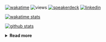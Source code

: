 [![wakatime](https://wakatime.com/badge/user/ddf27f94-292a-4343-b7eb-1143a4c6cf87.svg)](https://wakatime.com/@ddf27f94-292a-4343-b7eb-1143a4c6cf87)
![views](https://komarev.com/ghpvc/?username=chck&color=blueviolet)
[![speakerdeck](https://img.shields.io/badge/Speaker_Deck-chck-8a2be2?style=flat-square&logo=speaker-deck)](https://speakerdeck.com/chck)
[![linkedin](https://img.shields.io/badge/LinkedIn-chck-8a2be2?style=flat-square&logo=linkedin)](https://www.linkedin.com/in/chck/)

[![wakatime stats](https://github-readme-stats-nine-umber-51.vercel.app/api/wakatime?username=chck&layout=compact&count_private=true&hide_title=true&hide=Other&theme=buefy&langs_count=14)](https://wakatime.com/@chck?rank=me)

[![github stats](https://github-readme-stats-nine-umber-51.vercel.app/api?username=chck&count_private=true&show_icons=true&hide_title=true&theme=buefy)](https://github.com/anuraghazra/github-readme-stats)

<details>
  <summary><b>Read more</b></summary>
  <br>

  <!--START_SECTION:waka-->
**🐱 My GitHub Data** 

> 📦 132.6 kB Used in GitHub's Storage 
 > 
> 🏆 643 Contributions in the Year 2025
 > 
> 💼 Opted to Hire
 > 
> 📜 133 Public Repositories 
 > 
> 🔑 24 Private Repositories 
 > 
**I'm a Night 🦉** 

```text
🌞 Morning                1404 commits        ████░░░░░░░░░░░░░░░░░░░░░   17.50 % 
🌆 Daytime                2354 commits        ███████░░░░░░░░░░░░░░░░░░   29.34 % 
🌃 Evening                2246 commits        ███████░░░░░░░░░░░░░░░░░░   27.99 % 
🌙 Night                  2020 commits        ██████░░░░░░░░░░░░░░░░░░░   25.17 % 
```
📅 **I'm Most Productive on Thursday** 

```text
Monday                   1437 commits        ████░░░░░░░░░░░░░░░░░░░░░   17.91 % 
Tuesday                  1302 commits        ████░░░░░░░░░░░░░░░░░░░░░   16.23 % 
Wednesday                1493 commits        █████░░░░░░░░░░░░░░░░░░░░   18.61 % 
Thursday                 1753 commits        █████░░░░░░░░░░░░░░░░░░░░   21.85 % 
Friday                   831 commits         ███░░░░░░░░░░░░░░░░░░░░░░   10.36 % 
Saturday                 520 commits         ██░░░░░░░░░░░░░░░░░░░░░░░   06.48 % 
Sunday                   688 commits         ██░░░░░░░░░░░░░░░░░░░░░░░   08.57 % 
```


📊 **This Week I Spent My Time On** 

```text
💬 Programming Languages: 
Other                    8 hrs 55 mins       █████████████░░░░░░░░░░░░   51.76 % 
Terraform                4 hrs 8 mins        ██████░░░░░░░░░░░░░░░░░░░   24.02 % 
Markdown                 1 hr 36 mins        ██░░░░░░░░░░░░░░░░░░░░░░░   09.34 % 
YAML                     1 hr 1 min          █░░░░░░░░░░░░░░░░░░░░░░░░   05.98 % 
Python                   33 mins             █░░░░░░░░░░░░░░░░░░░░░░░░   03.21 % 

🔥 Editors: 
Chrome                   11 hrs 59 mins      █████████████████░░░░░░░░   69.52 % 
PyCharm                  3 hrs 4 mins        ████░░░░░░░░░░░░░░░░░░░░░   17.84 % 
Zed                      1 hr 33 mins        ██░░░░░░░░░░░░░░░░░░░░░░░   09.00 % 
Obsidian                 20 mins             █░░░░░░░░░░░░░░░░░░░░░░░░   02.01 % 
Neovim                   16 mins             ░░░░░░░░░░░░░░░░░░░░░░░░░   01.63 % 
```

**I Mostly Code in Python** 

```text
Python                   47 repos            ████████░░░░░░░░░░░░░░░░░   33.57 % 
Jupyter Notebook         19 repos            ███░░░░░░░░░░░░░░░░░░░░░░   13.57 % 
Ruby                     11 repos            ██░░░░░░░░░░░░░░░░░░░░░░░   07.86 % 
HCL                      6 repos             █░░░░░░░░░░░░░░░░░░░░░░░░   04.29 % 
TypeScript               6 repos             █░░░░░░░░░░░░░░░░░░░░░░░░   04.29 % 
```



**Timeline**

![Lines of Code chart](https://raw.githubusercontent.com/chck/chck/main/assets/bar_graph.png)


 Last Updated on 2025-08-04 02:41 UTC
<!--END_SECTION:waka-->
</details>

